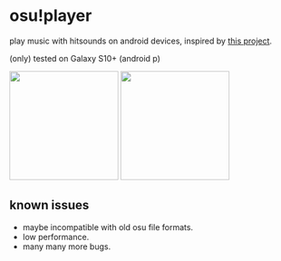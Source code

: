 # osu!player
play music with hitsounds on android devices, inspired by [this project](https://github.com/Milkitic/Osu-Player).  

(only) tested on Galaxy S10+ (android p)  

<img src="https://file.blessingsoftware.cc/upload/Screenshot_20191020-002957_osu!player_compressed.jpg" width="192">
<img src="https://file.blessingsoftware.cc/upload/Screenshot_20191020-002916_osu!player_compressed.jpg" width="192">  

## known issues
* maybe incompatible with old osu file formats.
* low performance.
* many many more bugs.

